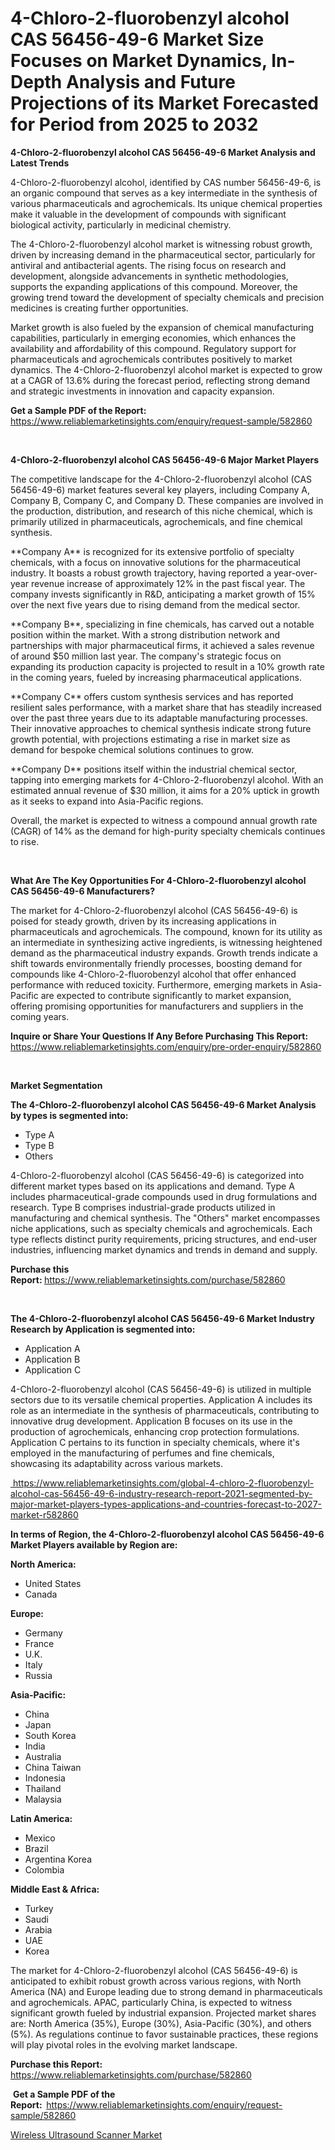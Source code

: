 <p><h1>4-Chloro-2-fluorobenzyl alcohol CAS 56456-49-6 Market Size Focuses on Market Dynamics, In-Depth Analysis and Future Projections of its Market Forecasted for Period from 2025 to 2032</h1></p><p><strong>4-Chloro-2-fluorobenzyl alcohol CAS 56456-49-6 Market Analysis and Latest Trends</strong></p>
<p><p>4-Chloro-2-fluorobenzyl alcohol, identified by CAS number 56456-49-6, is an organic compound that serves as a key intermediate in the synthesis of various pharmaceuticals and agrochemicals. Its unique chemical properties make it valuable in the development of compounds with significant biological activity, particularly in medicinal chemistry.</p><p>The 4-Chloro-2-fluorobenzyl alcohol market is witnessing robust growth, driven by increasing demand in the pharmaceutical sector, particularly for antiviral and antibacterial agents. The rising focus on research and development, alongside advancements in synthetic methodologies, supports the expanding applications of this compound. Moreover, the growing trend toward the development of specialty chemicals and precision medicines is creating further opportunities.</p><p>Market growth is also fueled by the expansion of chemical manufacturing capabilities, particularly in emerging economies, which enhances the availability and affordability of this compound. Regulatory support for pharmaceuticals and agrochemicals contributes positively to market dynamics. The 4-Chloro-2-fluorobenzyl alcohol market is expected to grow at a CAGR of 13.6% during the forecast period, reflecting strong demand and strategic investments in innovation and capacity expansion.</p></p>
<p><strong>Get a Sample PDF of the Report:&nbsp;</strong> <a href="https://www.reliablemarketinsights.com/enquiry/request-sample/582860?utm_campaign=2177&utm_medium=2&utm_source=Github&utm_content=ia&utm_term=23032025&utm_id=4-chloro-2-fluorobenzyl-alcohol-cas-56456-49-6">https://www.reliablemarketinsights.com/enquiry/request-sample/582860</a></p>
<p>&nbsp;</p>
<p><strong>4-Chloro-2-fluorobenzyl alcohol CAS 56456-49-6 Major Market Players</strong></p>
<p><p>The competitive landscape for the 4-Chloro-2-fluorobenzyl alcohol (CAS 56456-49-6) market features several key players, including Company A, Company B, Company C, and Company D. These companies are involved in the production, distribution, and research of this niche chemical, which is primarily utilized in pharmaceuticals, agrochemicals, and fine chemical synthesis.</p><p>**Company A** is recognized for its extensive portfolio of specialty chemicals, with a focus on innovative solutions for the pharmaceutical industry. It boasts a robust growth trajectory, having reported a year-over-year revenue increase of approximately 12% in the past fiscal year. The company invests significantly in R&D, anticipating a market growth of 15% over the next five years due to rising demand from the medical sector.</p><p>**Company B**, specializing in fine chemicals, has carved out a notable position within the market. With a strong distribution network and partnerships with major pharmaceutical firms, it achieved a sales revenue of around $50 million last year. The company's strategic focus on expanding its production capacity is projected to result in a 10% growth rate in the coming years, fueled by increasing pharmaceutical applications.</p><p>**Company C** offers custom synthesis services and has reported resilient sales performance, with a market share that has steadily increased over the past three years due to its adaptable manufacturing processes. Their innovative approaches to chemical synthesis indicate strong future growth potential, with projections estimating a rise in market size as demand for bespoke chemical solutions continues to grow.</p><p>**Company D** positions itself within the industrial chemical sector, tapping into emerging markets for 4-Chloro-2-fluorobenzyl alcohol. With an estimated annual revenue of $30 million, it aims for a 20% uptick in growth as it seeks to expand into Asia-Pacific regions.</p><p>Overall, the market is expected to witness a compound annual growth rate (CAGR) of 14% as the demand for high-purity specialty chemicals continues to rise.</p></p>
<p>&nbsp;</p>
<p><strong>What Are The Key Opportunities For 4-Chloro-2-fluorobenzyl alcohol CAS 56456-49-6 Manufacturers?</strong></p>
<p><p>The market for 4-Chloro-2-fluorobenzyl alcohol (CAS 56456-49-6) is poised for steady growth, driven by its increasing applications in pharmaceuticals and agrochemicals. The compound, known for its utility as an intermediate in synthesizing active ingredients, is witnessing heightened demand as the pharmaceutical industry expands. Growth trends indicate a shift towards environmentally friendly processes, boosting demand for compounds like 4-Chloro-2-fluorobenzyl alcohol that offer enhanced performance with reduced toxicity. Furthermore, emerging markets in Asia-Pacific are expected to contribute significantly to market expansion, offering promising opportunities for manufacturers and suppliers in the coming years.</p></p>
<p><strong>Inquire or Share Your Questions If Any Before Purchasing This Report:</strong> <a href="https://www.reliablemarketinsights.com/enquiry/pre-order-enquiry/582860?utm_campaign=2177&utm_medium=2&utm_source=Github&utm_content=ia&utm_term=23032025&utm_id=4-chloro-2-fluorobenzyl-alcohol-cas-56456-49-6">https://www.reliablemarketinsights.com/enquiry/pre-order-enquiry/582860</a></p>
<p>&nbsp;</p>
<p><strong>Market Segmentation</strong></p>
<p><strong>The 4-Chloro-2-fluorobenzyl alcohol CAS 56456-49-6 Market Analysis by types is segmented into:</strong></p>
<p><ul><li>Type A</li><li>Type B</li><li>Others</li></ul></p>
<p><p>4-Chloro-2-fluorobenzyl alcohol (CAS 56456-49-6) is categorized into different market types based on its applications and demand. Type A includes pharmaceutical-grade compounds used in drug formulations and research. Type B comprises industrial-grade products utilized in manufacturing and chemical synthesis. The "Others" market encompasses niche applications, such as specialty chemicals and agrochemicals. Each type reflects distinct purity requirements, pricing structures, and end-user industries, influencing market dynamics and trends in demand and supply.</p></p>
<p><strong>Purchase this Report:&nbsp;</strong><a href="https://www.reliablemarketinsights.com/purchase/582860?utm_campaign=2177&utm_medium=2&utm_source=Github&utm_content=ia&utm_term=23032025&utm_id=4-chloro-2-fluorobenzyl-alcohol-cas-56456-49-6">https://www.reliablemarketinsights.com/purchase/582860</a></p>
<p>&nbsp;</p>
<p><strong>The 4-Chloro-2-fluorobenzyl alcohol CAS 56456-49-6 Market Industry Research by Application is segmented into:</strong></p>
<p><ul><li>Application A</li><li>Application B</li><li>Application C</li></ul></p>
<p><p>4-Chloro-2-fluorobenzyl alcohol (CAS 56456-49-6) is utilized in multiple sectors due to its versatile chemical properties. Application A includes its role as an intermediate in the synthesis of pharmaceuticals, contributing to innovative drug development. Application B focuses on its use in the production of agrochemicals, enhancing crop protection formulations. Application C pertains to its function in specialty chemicals, where it's employed in the manufacturing of perfumes and fine chemicals, showcasing its adaptability across various markets.</p></p>
<p><a href="https://www.reliablemarketinsights.com/global-4-chloro-2-fluorobenzyl-alcohol-cas-56456-49-6-industry-research-report-2021-segmented-by-major-market-players-types-applications-and-countries-forecast-to-2027-market-r582860?utm_campaign=2177&utm_medium=2&utm_source=Github&utm_content=ia&utm_term=23032025&utm_id=4-chloro-2-fluorobenzyl-alcohol-cas-56456-49-6">&nbsp;https://www.reliablemarketinsights.com/global-4-chloro-2-fluorobenzyl-alcohol-cas-56456-49-6-industry-research-report-2021-segmented-by-major-market-players-types-applications-and-countries-forecast-to-2027-market-r582860</a></p>
<p><strong>In terms of Region, the 4-Chloro-2-fluorobenzyl alcohol CAS 56456-49-6 Market Players available by Region are:</strong></p>
<p>
    <p> <strong> North America: </strong>
        <ul>
            <li>United States</li>
            <li>Canada</li>
        </ul>
        </p> 
    <p> <strong> Europe: </strong>
        <ul>
            <li>Germany</li>
            <li>France</li>
            <li>U.K.</li>
            <li>Italy</li>
            <li>Russia</li>
        </ul>
        </p> 
    <p> <strong> Asia-Pacific: </strong>
        <ul>
            <li>China</li>
            <li>Japan</li>
            <li>South Korea</li>
            <li>India</li>
            <li>Australia</li>
            <li>China Taiwan</li>
            <li>Indonesia</li>
            <li>Thailand</li>
            <li>Malaysia</li>
        </ul>
        </p> 
    <p> <strong> Latin America: </strong>
        <ul>
            <li>Mexico</li>
            <li>Brazil</li>
            <li>Argentina Korea</li>
            <li>Colombia</li>
        </ul>
        </p> 
    <p> <strong> Middle East & Africa: </strong>
        <ul>
            <li>Turkey</li>
            <li>Saudi</li>
            <li>Arabia</li>
            <li>UAE</li>
            <li>Korea</li>
        </ul>
    </p>
    </p>
<p><p>The market for 4-Chloro-2-fluorobenzyl alcohol (CAS 56456-49-6) is anticipated to exhibit robust growth across various regions, with North America (NA) and Europe leading due to strong demand in pharmaceuticals and agrochemicals. APAC, particularly China, is expected to witness significant growth fueled by industrial expansion. Projected market shares are: North America (35%), Europe (30%), Asia-Pacific (30%), and others (5%). As regulations continue to favor sustainable practices, these regions will play pivotal roles in the evolving market landscape.</p></p>
<p><strong>Purchase this Report: </strong><a href="https://www.reliablemarketinsights.com/purchase/582860?utm_campaign=2177&utm_medium=2&utm_source=Github&utm_content=ia&utm_term=23032025&utm_id=4-chloro-2-fluorobenzyl-alcohol-cas-56456-49-6">https://www.reliablemarketinsights.com/purchase/582860</a></p>
<p>&nbsp;<strong>Get a Sample PDF of the Report:&nbsp;&nbsp;</strong><a href="https://www.reliablemarketinsights.com/enquiry/request-sample/582860?utm_campaign=2177&utm_medium=2&utm_source=Github&utm_content=ia&utm_term=23032025&utm_id=4-chloro-2-fluorobenzyl-alcohol-cas-56456-49-6">https://www.reliablemarketinsights.com/enquiry/request-sample/582860</a></p>
<p><strong></strong></p>
<p><p><a href="https://github.com/SamiaChowdhury801/Market-Research-Report-List-2/blob/main/wireless-ultrasound-scanner-market.md?utm_campaign=2177&utm_medium=2&utm_source=Github&utm_content=ia&utm_term=23032025&utm_id=4-chloro-2-fluorobenzyl-alcohol-cas-56456-49-6">Wireless Ultrasound Scanner Market</a></p></p>